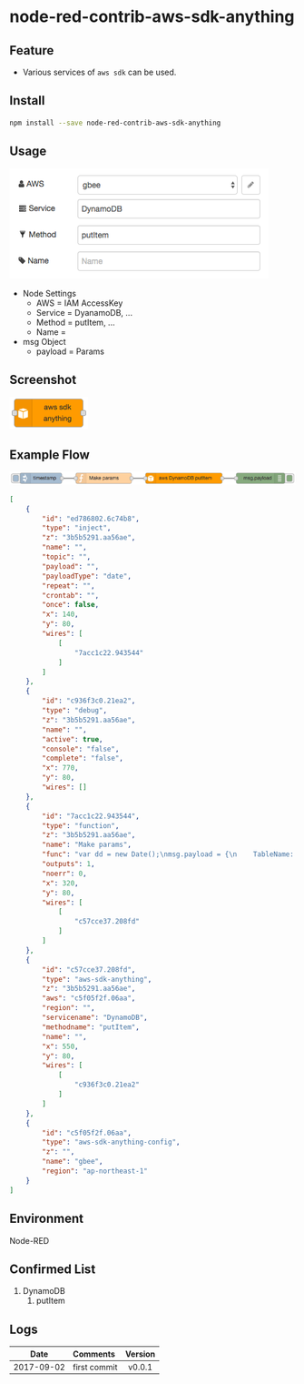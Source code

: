 # node-red-contrib-aws-sdk-anything

## Feature

* Various services of `aws sdk` can be used.

## Install

```bash
npm install --save node-red-contrib-aws-sdk-anything
```

## Usage

![Node Settings](./screenshots/node-settings.png)

* Node Settings
  * AWS = IAM AccessKey
  * Service = DyanamoDB, ...
  * Method = putItem, ...
  * Name = 
* msg Object
  * payload = Params

## Screenshot

![Node](./screenshots/node.png)

## Example Flow

![Flow](./screenshots/example-flow-01.png)

```json
[
    {
        "id": "ed786802.6c74b8",
        "type": "inject",
        "z": "3b5b5291.aa56ae",
        "name": "",
        "topic": "",
        "payload": "",
        "payloadType": "date",
        "repeat": "",
        "crontab": "",
        "once": false,
        "x": 140,
        "y": 80,
        "wires": [
            [
                "7acc1c22.943544"
            ]
        ]
    },
    {
        "id": "c936f3c0.21ea2",
        "type": "debug",
        "z": "3b5b5291.aa56ae",
        "name": "",
        "active": true,
        "console": "false",
        "complete": "false",
        "x": 770,
        "y": 80,
        "wires": []
    },
    {
        "id": "7acc1c22.943544",
        "type": "function",
        "z": "3b5b5291.aa56ae",
        "name": "Make params",
        "func": "var dd = new Date();\nmsg.payload = {\n    TableName: \"test\",\n    Item: {\n        id: {\n            S: \"datetime\" + dd\n        },\n        timestamp: {\n            N: \"100\"\n        },\n        json: {\n            S: '{\"hoge\":\"value\"}'\n        }\n    }\n};\nreturn msg;",
        "outputs": 1,
        "noerr": 0,
        "x": 320,
        "y": 80,
        "wires": [
            [
                "c57cce37.208fd"
            ]
        ]
    },
    {
        "id": "c57cce37.208fd",
        "type": "aws-sdk-anything",
        "z": "3b5b5291.aa56ae",
        "aws": "c5f05f2f.06aa",
        "region": "",
        "servicename": "DynamoDB",
        "methodname": "putItem",
        "name": "",
        "x": 550,
        "y": 80,
        "wires": [
            [
                "c936f3c0.21ea2"
            ]
        ]
    },
    {
        "id": "c5f05f2f.06aa",
        "type": "aws-sdk-anything-config",
        "z": "",
        "name": "gbee",
        "region": "ap-northeast-1"
    }
]
```

## Environment

Node-RED

## Confirmed List

1. DynamoDB
    1. putItem

## Logs

|Date|Comments|Version|
|:--:|:-------|:-----:|
|2017-09-02|first commit|v0.0.1|
